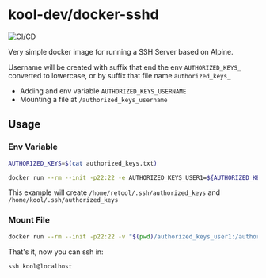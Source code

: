 # kool-dev/docker-sshd

![CI/CD](https://github.com/kool-dev/docker-sshd/workflows/CI/CD/badge.svg)

Very simple docker image for running a SSH Server based on Alpine.

Username will be created with suffix that end the env `AUTHORIZED_KEYS_` converted to lowercase, or by suffix that file name `authorized_keys_` 

* Adding and env variable `AUTHORIZED_KEYS_USERNAME`
* Mounting a file at `/authorized_keys_username`

## Usage

### Env Variable

```bash
AUTHORIZED_KEYS=$(cat authorized_keys.txt)

docker run --rm --init -p22:22 -e AUTHORIZED_KEYS_USER1=${AUTHORIZED_KEYS} -e AUTHORIZED_KEYS_USER2=${AUTHORIZED_KEYS} kooldev/sshd
```

This example will create `/home/retool/.ssh/authorized_keys` and `/home/kool/.ssh/authorized_keys`

### Mount File

```bash
docker run --rm --init -p22:22 -v "$(pwd)/authorized_keys_user1:/authorized_keys_user1" -v "$(pwd)/authorized_keys_user2:/authorized_keys_user2" kooldev/sshd
```

That's it, now you can ssh in:

```
ssh kool@localhost
```
